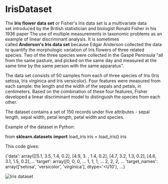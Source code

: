 # IrisDataset

The **Iris flower data set** or Fisher's Iris data set is a multivariate data set introduced by the British statistician and biologist Ronald Fisher in his 1936 paper The use of multiple measurements in taxonomic problems as an example of linear discriminant analysis. It is sometimes called **Anderson's Iris data set** because Edgar Anderson collected the data to quantify the morphologic variation of Iris flowers of three related species. Two of the three species were collected in the Gaspé Peninsula "all from the same pasture, and picked on the same day and measured at the same time by the same person with the same apparatus".  

The data set consists of 50 samples from each of three species of Iris (Iris setosa, Iris virginica and Iris versicolor). Four features were measured from each sample: the length and the width of the sepals and petals, in centimeters. Based on the combination of these four features, Fisher developed a linear discriminant model to distinguish the species from each other.  

The dataset contains a set of 150 records under five attributes - sepal length, sepal width, petal length, petal width and species.  

Example of the dataset in Python:   

from **sklearn.datasets** **import** load_iris  iris = load_iris() iris 

This code gives:  

{'data': array([[5.1, 3.5, 1.4, 0.2],
                [4.9, 3. , 1.4, 0.2],
                [4.7, 3.2, 1.3, 0.2],
                [4.6, 3.1, 1.5, 0.2],...
 'target': array([0, 0, 0, ... 1, 1, 1, ... 2, 2, 2, ... 
 'target_names': array(['setosa', 'versicolor', 'virginica'], dtype='&lt;U10'),  ...}

![Iris dataset](https://user-images.githubusercontent.com/79731491/135281795-cae13469-bad3-4d33-81c4-4566fda42a02.png)
